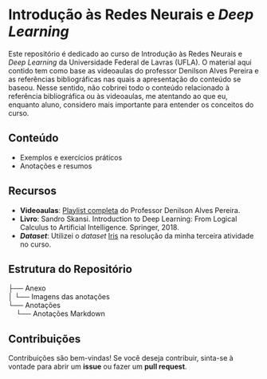 # Introdução às Redes Neurais e *Deep Learning*

Este repositório é dedicado ao curso de Introdução às Redes Neurais e *Deep Learning* da Universidade Federal de Lavras (UFLA). O material aqui contido tem como base as videoaulas do professor Denilson Alves Pereira e as referências bibliográficas nas quais a apresentação do conteúdo se baseou. Nesse sentido, não cobrirei todo o conteúdo relacionado à referência bibliográfica ou às videoaulas, me atentando ao que eu, enquanto aluno, considero mais importante para entender os conceitos do curso.

## Conteúdo

- Exemplos e exercícios práticos
- Anotações e resumos

## Recursos

- **Videoaulas**: [Playlist completa](https://www.youtube.com/playlist?list=PLpAVc-5L0TX_draNYxCmjgm2yYKAy9aIp) do Professor Denilson Alves Pereira.
- **Livro**: Sandro Skansi. Introduction to Deep Learning: From Logical Calculus to Artificial Intelligence. Springer, 2018.
- ***Dataset***: Utilizei o *dataset* [Iris](https://www.kaggle.com/datasets/uciml/iris) na resolução da minha terceira atividade no curso.

## Estrutura do Repositório
├── Anexo<br>
│    └── Imagens das anotações<br>
└── Anotações<br>
&nbsp;&nbsp;&nbsp;&nbsp;└── Anotações Markdown<br>

## Contribuições

Contribuições são bem-vindas! Se você deseja contribuir, sinta-se à vontade para abrir um **issue** ou fazer um **pull request**.
